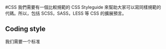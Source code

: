 #CSS
我們需要有一個比較規範的 CSS Styleguide 來幫助大家可以寫同樣規範的代碼。所以，包括 SCSS，SASS，LESS 等 CSS 的擴展預言。
## Coding style
我们需要一个标准
